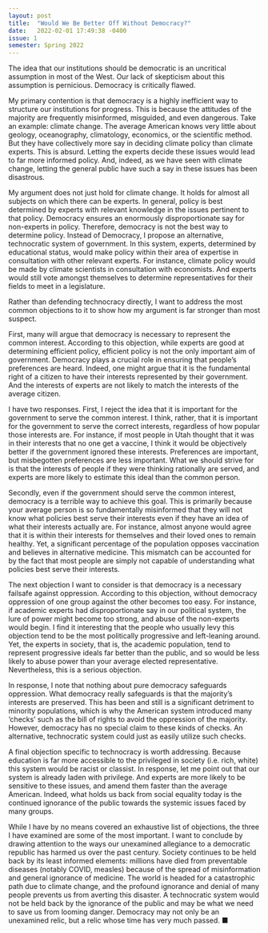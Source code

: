 ```yaml
---
layout: post
title:  "Would We Be Better Off Without Democracy?"
date:   2022-02-01 17:49:38 -0400
issue: 1
semester: Spring 2022
---
```

The idea that our institutions should be democratic is an uncritical assumption in most of the West. Our lack of skepticism about this assumption is pernicious. Democracy is critically flawed.

My primary contention is that democracy is a highly inefficient way to structure our institutions for progress. This is because the attitudes of the majority are frequently misinformed, misguided, and even dangerous. Take an example: climate change. The average American knows very little about geology, oceanography, climatology, economics, or the scientific method. But they have collectively more say in deciding climate policy than climate experts. This is absurd. Letting the experts decide these issues would lead to far more informed policy. And, indeed, as we have seen with climate change, letting the general public have such a say in these issues has been disastrous. 

My argument does not just hold for climate change. It holds for almost all subjects on which there can be experts. In general, policy is best determined by experts with relevant knowledge in the issues pertinent to that policy. Democracy ensures an enormously disproportionate say for non-experts in policy. Therefore, democracy is not the best way to determine policy. Instead of Democracy, I propose an alternative, technocratic system of government. In this system, experts, determined by educational status, would make policy within their area of expertise in consultation with other relevant experts. For instance, climate policy would be made by climate scientists in consultation with economists. And experts would still vote amongst themselves to determine representatives for their fields to meet in a legislature. 

Rather than defending technocracy directly, I want to address the most common objections to it to show how my argument is far stronger than most suspect.

First, many will argue that democracy is necessary to represent the common interest. According to this objection, while experts are good at determining efficient policy, efficient policy is not the only important aim of government. Democracy plays a crucial role in ensuring that people’s preferences are heard. Indeed, one might argue that it is the fundamental right of a citizen to have their interests represented by their government. And the interests of experts are not likely to match the interests of the average citizen.

I have two responses. First, I reject the idea that it is important for the government to serve the common interest. I think, rather, that it is important for the government to serve the correct interests, regardless of how popular those interests are. For instance, if most people in Utah thought that it was in their interests that no one get a vaccine, I think it would be objectively better if the government ignored these interests. Preferences are important, but misbegotten preferences are less important. What we should strive for is that the interests of people if they were thinking rationally are served, and experts are more likely to estimate this ideal than the common person.

Secondly, even if the government should serve the common interest, democracy is a terrible way to achieve this goal. This is primarily because your average person is so fundamentally misinformed that they will not know what policies best serve their interests even if they have an idea of what their interests actually are. For instance, almost anyone would agree that it is within their interests for themselves and their loved ones to remain healthy. Yet, a significant percentage of the population opposes vaccination and believes in alternative medicine. This mismatch can be accounted for by the fact that most people are simply not capable of understanding what policies best serve their interests.

The next objection I want to consider is that democracy is a necessary failsafe against oppression. According to this objection, without democracy oppression of one group against the other becomes too easy. For instance, if academic experts had disproportionate say in our political system, the lure of power might become too strong, and abuse of the non-experts would begin. I find it interesting that the people who usually levy this objection tend to be the most politically progressive and left-leaning around. Yet, the experts in society, that is, the academic population, tend to represent progressive ideals far better than the public, and so would be less likely to abuse power than your average elected representative. Nevertheless, this is a serious objection.

In response, I note that nothing about pure democracy safeguards oppression. What democracy really safeguards is that the majority’s interests are preserved. This has been and still is a significant detriment to minority populations, which is why the American system introduced many ‘checks’ such as the bill of rights to avoid the oppression of the majority. However, democracy has no special claim to these kinds of checks. An alternative, technocratic system could just as easily utilize such checks. 

A final objection specific to technocracy is worth addressing. Because education is far more accessible to the privileged in society (i.e. rich, white) this system would be racist or classist. In response, let me point out that our system is already laden with privilege. And experts are more likely to be sensitive to these issues, and amend them faster than the average American. Indeed, what holds us back from social equality today is the continued ignorance of the public towards the systemic issues faced by many groups.

While I have by no means covered an exhaustive list of objections, the three I have examined are some of the most important. I want to conclude by drawing attention to the ways our unexamined allegiance to a democratic republic has harmed us over the past century. Society continues to be held back by its least informed elements: millions have died from preventable diseases (notably COVID, measles) because of the spread of misinformation and general ignorance of medicine. The world is headed for a catastrophic path due to climate change, and the profound ignorance and denial of many people prevents us from averting this disaster. A technocratic system would not be held back by the ignorance of the public and may be what we need to save us from looming danger. Democracy may not only be an unexamined relic, but a relic whose time has very much passed. ■


